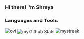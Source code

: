 ### Hi there! I'm Shreya

<h3 align="left">Languages and Tools:</h3>
<img src="https://github-readme-stats.vercel.app/api/top-langs?username=bun137&show_icons=true&locale=en&layout=compact&theme=chartreuse-dark" alt="ovi" />
<img align="center" src="https://github-readme-stats.vercel.app/api?username=bun137&include_all_commits=true&count_private=true&show_icons=true&line_height=20&title_color=2B5BBD&icon_color=1124BB&text_color=A1A1A1&bg_color=0,000000,130F40" alt="my Github Stats"/>

<img src="https://github-readme-streak-stats.herokuapp.com/?user=bun137&theme=tokyonight" alt="mystreak"/>



